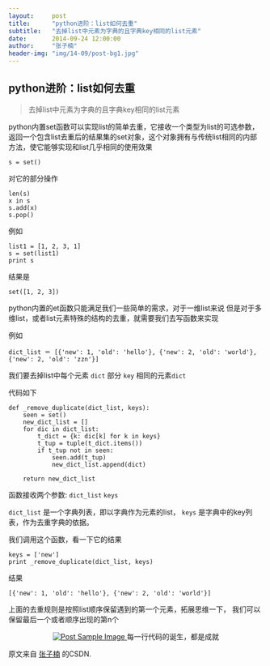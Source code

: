 ```yaml
---
layout:     post
title:      "python进阶：list如何去重"
subtitle:   "去掉list中元素为字典的且字典key相同的list元素"
date:       2014-09-24 12:00:00
author:     "张子楠"
header-img: "img/14-09/post-bg1.jpg"
---
```


<h2>python进阶：list如何去重</h2>
<blockquote>去掉list中元素为字典的且字典key相同的list元素</blockquote>

<p>python内置set函数可以实现list的简单去重，它接收一个类型为list的可选参数，返回一个包含list去重后的结果集的set对象，这个对象拥有与传统list相同的内部方法，使它能够实现和list几乎相同的使用效果</p>

	s = set()

对它的部分操作

	len(s)
	x in s
	s.add(x)
	s.pop()

例如

	list1 = [1, 2, 3, 1]
	s = set(list1)
	print s

结果是

	set([1, 2, 3])

python内置的et函数只能满足我们一些简单的需求，对于一维list来说
但是对于多维list，或者list元素特殊的结构的去重，就需要我们去写函数来实现

例如

	dict_list ＝ [{'new': 1, 'old': 'hello'}, {'new': 2, 'old': 'world'}, {'new': 2, 'old': 'zzn'}]

我们要去掉list中每个元素 `dict` 部分 `key` 相同的元素`dict`

代码如下

	def _remove_duplicate(dict_list, keys):
	    seen = set()
	    new_dict_list = []
	    for dic in dict_list:
	        t_dict = {k: dic[k] for k in keys}
	        t_tup = tuple(t_dict.items())
	        if t_tup not in seen:
	            seen.add(t_tup)
	            new_dict_list.append(dict)

	    return new_dict_list

函数接收两个参数: `dict_list` `keys`

`dict_list` 是一个字典列表，即以字典作为元素的list，
`keys` 是字典中的key列表，作为去重字典的依据。

我们调用这个函数，看一下它的结果

	keys = ['new']
	print _remove_duplicate(dict_list, keys)

结果

	[{'new': 1, 'old': 'hello'}, {'new': 2, 'old': 'world'}]

上面的去重规则是按照list顺序保留遇到的第一个元素，拓展思维一下，
我们可以保留最后一个或者顺序出现的第n个


<center>
<a href="#">
    <img src="{{ site.baseurl }}/img/14-09/code1.png" alt="Post Sample Image">
</a>
<span class="caption text-muted">每一行代码的诞生，都是成就</span>
</center>

<p>原文来自 <a href="http://blog.csdn.net/ngforever/">张子楠</a> 的CSDN.</p>
